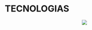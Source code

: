 # TECNOLOGIAS
<p align="center">
    <img src="https://skillicons.dev/icons?i=react,ts,styledcomponents,git" />
</p>

